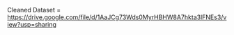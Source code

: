 Cleaned Dataset = https://drive.google.com/file/d/1AaJCg73Wds0MyrHBHW8A7hkta3lFNEs3/view?usp=sharing
